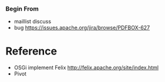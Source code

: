 ### Begin From ###
  * maillist discuss
  * bug https://issues.apache.org/jira/browse/PDFBOX-627

# Reference #

  * OSGi implement Felix http://felix.apache.org/site/index.html
  * Pivot